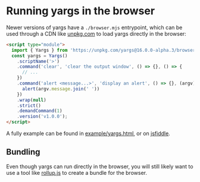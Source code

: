 # Running yargs in the browser

Newer versions of yargs have a `./browser.mjs` entrypoint, which can be used
through a CDN like [unpkg.com](https://unpkg.com/) to load yargs directly in
the browser:

```html
<script type="module">
  import { Yargs } from 'https://unpkg.com/yargs@16.0.0-alpha.3/browser.mjs';
  const yargs = Yargs()
    .scriptName('>')
    .command('clear', 'clear the output window', () => {}, () => {
      // ...
    })
    .command('alert <message...>', 'display an alert', () => {}, (argv) => {
      alert(argv.message.join(' '))
    })
    .wrap(null)
    .strict()
    .demandCommand(1)
    .version('v1.0.0');
</script>
```

A fully example can be found in [example/yargs.html](/example/yargs.html), or
on [jsfiddle](https://jsfiddle.net/bencoe/m9fv2oet/3/).

## Bundling

Even though yargs can run directly in the browser, you  will still likely 
want to use a tool like [rollup.js](https://rollupjs.org/guide/en/) to create
a bundle for the browser.
